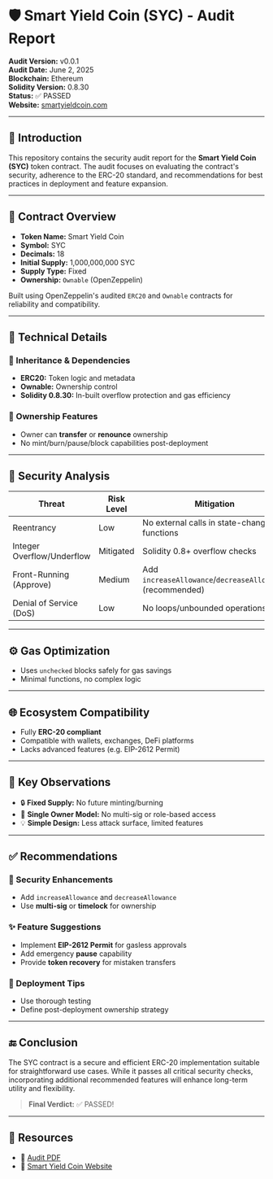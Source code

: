 # 🛡️ Smart Yield Coin (SYC) - Audit Report

**Audit Version:** v0.0.1  
**Audit Date:** June 2, 2025  
**Blockchain:** Ethereum  
**Solidity Version:** 0.8.30  
**Status:** ✅ PASSED  
**Website:** [smartyieldcoin.com](http://www.smartyieldcoin.com)

---

## 📘 Introduction

This repository contains the security audit report for the **Smart Yield Coin (SYC)** token contract. The audit focuses on evaluating the contract's security, adherence to the ERC-20 standard, and recommendations for best practices in deployment and feature expansion.

---

## 📄 Contract Overview

- **Token Name:** Smart Yield Coin  
- **Symbol:** SYC  
- **Decimals:** 18  
- **Initial Supply:** 1,000,000,000 SYC  
- **Supply Type:** Fixed  
- **Ownership:** `Ownable` (OpenZeppelin)

Built using OpenZeppelin's audited `ERC20` and `Ownable` contracts for reliability and compatibility.

---

## 🧱 Technical Details

### 🔗 Inheritance & Dependencies

- **ERC20:** Token logic and metadata
- **Ownable:** Ownership control
- **Solidity 0.8.30:** In-built overflow protection and gas efficiency

### 🔐 Ownership Features

- Owner can **transfer** or **renounce** ownership
- No mint/burn/pause/block capabilities post-deployment

---

## 🧪 Security Analysis

| Threat                        | Risk Level | Mitigation |
|------------------------------|------------|------------|
| Reentrancy                   | Low        | No external calls in state-changing functions |
| Integer Overflow/Underflow   | Mitigated  | Solidity 0.8+ overflow checks |
| Front-Running (Approve)      | Medium     | Add `increaseAllowance`/`decreaseAllowance` (recommended) |
| Denial of Service (DoS)      | Low        | No loops/unbounded operations |

---

## ⚙️ Gas Optimization

- Uses `unchecked` blocks safely for gas savings
- Minimal functions, no complex logic

---

## 🌐 Ecosystem Compatibility

- Fully **ERC-20 compliant**
- Compatible with wallets, exchanges, DeFi platforms
- Lacks advanced features (e.g. EIP-2612 Permit)

---

## 📌 Key Observations

- 🔒 **Fixed Supply:** No future minting/burning
- 👤 **Single Owner Model:** No multi-sig or role-based access
- 💡 **Simple Design:** Less attack surface, limited features

---

## ✅ Recommendations

### 🔐 Security Enhancements

- Add `increaseAllowance` and `decreaseAllowance`
- Use **multi-sig** or **timelock** for ownership

### ✨ Feature Suggestions

- Implement **EIP-2612 Permit** for gasless approvals
- Add emergency **pause** capability
- Provide **token recovery** for mistaken transfers

### 🚀 Deployment Tips

- Use thorough testing
- Define post-deployment ownership strategy

---

## 🔚 Conclusion

The SYC contract is a secure and efficient ERC-20 implementation suitable for straightforward use cases. While it passes all critical security checks, incorporating additional recommended features will enhance long-term utility and flexibility.

> **Final Verdict:** ✅ PASSED!

---

## 📎 Resources

- 📄 [Audit PDF](./syc-token-audit.pdf)
- 🔗 [Smart Yield Coin Website](http://www.smartyieldcoin.com)
